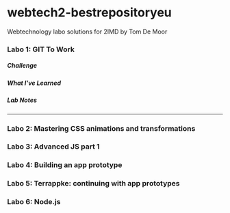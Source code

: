 webtech2-bestrepositoryeu
=========================

Webtechnology labo solutions for 2IMD by Tom De Moor

### Labo 1: GIT To Work ###

##### Challenge
  
##### What I've Learned
  
##### Lab Notes

* * *

### Labo 2: Mastering CSS animations and transformations ###

### Labo 3: Advanced JS part 1 ###

### Labo 4: Building an app prototype ###

### Labo 5: Terrappke: continuing with app prototypes ###

### Labo 6: Node.js ###


